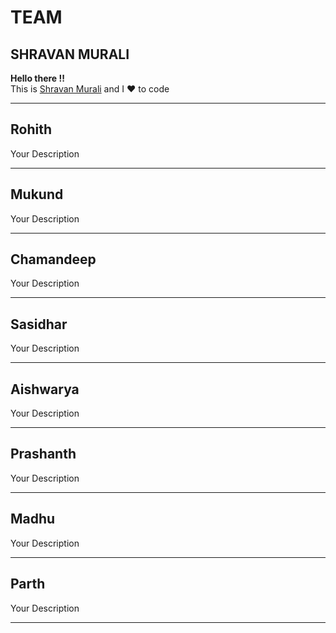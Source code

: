 # TEAM  

## SHRAVAN MURALI    
**Hello there !!**  
This is [Shravan Murali](https://shravan97.github.io) and I :heart: to code  

___  
## Rohith  
Your Description  

___  

## Mukund  
Your Description  

___  

## Chamandeep  
Your Description  

___  

## Sasidhar  
Your Description  

___  

## Aishwarya  
Your Description  

___  

## Prashanth  
Your Description  

___  

## Madhu  
Your Description  

___  

## Parth  
Your Description  

___  

